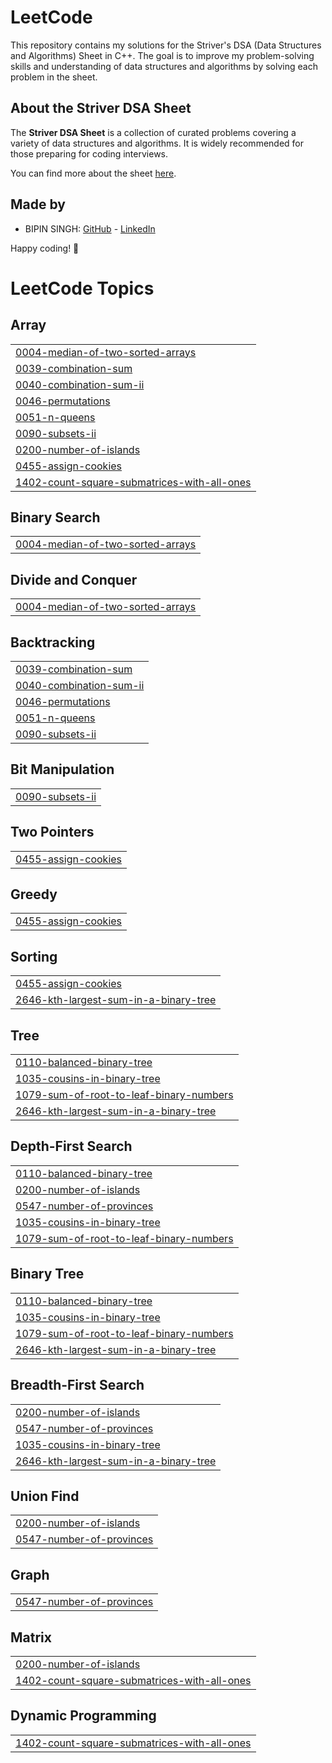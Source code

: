 # LeetCode

This repository contains my solutions for the Striver's DSA (Data Structures and Algorithms) Sheet in C++. 
The goal is to improve my problem-solving skills and understanding of data structures and algorithms by solving each problem in the sheet.

## About the Striver DSA Sheet

The **Striver DSA Sheet** is a collection of curated problems covering a variety of data structures and algorithms. 
It is widely recommended for those preparing for coding interviews. 

You can find more about the sheet [here](https://takeuforward.org/interviews/strivers-sde-sheet-top-coding-interview-problems/).




 ## Made by 
 - BIPIN SINGH: [GitHub](https://github.com/bipinyct) - [LinkedIn](https://www.linkedin.com/in/bipin-singh-24a9b0226)

 Happy coding! 🚀

<!---LeetCode Topics Start-->
# LeetCode Topics
## Array
|  |
| ------- |
| [0004-median-of-two-sorted-arrays](https://github.com/bipinyct/Striver_DSA_Sheet/tree/master/0004-median-of-two-sorted-arrays) |
| [0039-combination-sum](https://github.com/bipinyct/Striver_DSA_Sheet/tree/master/0039-combination-sum) |
| [0040-combination-sum-ii](https://github.com/bipinyct/Striver_DSA_Sheet/tree/master/0040-combination-sum-ii) |
| [0046-permutations](https://github.com/bipinyct/Striver_DSA_Sheet/tree/master/0046-permutations) |
| [0051-n-queens](https://github.com/bipinyct/Striver_DSA_Sheet/tree/master/0051-n-queens) |
| [0090-subsets-ii](https://github.com/bipinyct/Striver_DSA_Sheet/tree/master/0090-subsets-ii) |
| [0200-number-of-islands](https://github.com/bipinyct/Striver_DSA_Sheet/tree/master/0200-number-of-islands) |
| [0455-assign-cookies](https://github.com/bipinyct/Striver_DSA_Sheet/tree/master/0455-assign-cookies) |
| [1402-count-square-submatrices-with-all-ones](https://github.com/bipinyct/Striver_DSA_Sheet/tree/master/1402-count-square-submatrices-with-all-ones) |
## Binary Search
|  |
| ------- |
| [0004-median-of-two-sorted-arrays](https://github.com/bipinyct/Striver_DSA_Sheet/tree/master/0004-median-of-two-sorted-arrays) |
## Divide and Conquer
|  |
| ------- |
| [0004-median-of-two-sorted-arrays](https://github.com/bipinyct/Striver_DSA_Sheet/tree/master/0004-median-of-two-sorted-arrays) |
## Backtracking
|  |
| ------- |
| [0039-combination-sum](https://github.com/bipinyct/Striver_DSA_Sheet/tree/master/0039-combination-sum) |
| [0040-combination-sum-ii](https://github.com/bipinyct/Striver_DSA_Sheet/tree/master/0040-combination-sum-ii) |
| [0046-permutations](https://github.com/bipinyct/Striver_DSA_Sheet/tree/master/0046-permutations) |
| [0051-n-queens](https://github.com/bipinyct/Striver_DSA_Sheet/tree/master/0051-n-queens) |
| [0090-subsets-ii](https://github.com/bipinyct/Striver_DSA_Sheet/tree/master/0090-subsets-ii) |
## Bit Manipulation
|  |
| ------- |
| [0090-subsets-ii](https://github.com/bipinyct/Striver_DSA_Sheet/tree/master/0090-subsets-ii) |
## Two Pointers
|  |
| ------- |
| [0455-assign-cookies](https://github.com/bipinyct/Striver_DSA_Sheet/tree/master/0455-assign-cookies) |
## Greedy
|  |
| ------- |
| [0455-assign-cookies](https://github.com/bipinyct/Striver_DSA_Sheet/tree/master/0455-assign-cookies) |
## Sorting
|  |
| ------- |
| [0455-assign-cookies](https://github.com/bipinyct/Striver_DSA_Sheet/tree/master/0455-assign-cookies) |
| [2646-kth-largest-sum-in-a-binary-tree](https://github.com/bipinyct/Striver_DSA_Sheet/tree/master/2646-kth-largest-sum-in-a-binary-tree) |
## Tree
|  |
| ------- |
| [0110-balanced-binary-tree](https://github.com/bipinyct/Striver_DSA_Sheet/tree/master/0110-balanced-binary-tree) |
| [1035-cousins-in-binary-tree](https://github.com/bipinyct/Striver_DSA_Sheet/tree/master/1035-cousins-in-binary-tree) |
| [1079-sum-of-root-to-leaf-binary-numbers](https://github.com/bipinyct/Striver_DSA_Sheet/tree/master/1079-sum-of-root-to-leaf-binary-numbers) |
| [2646-kth-largest-sum-in-a-binary-tree](https://github.com/bipinyct/Striver_DSA_Sheet/tree/master/2646-kth-largest-sum-in-a-binary-tree) |
## Depth-First Search
|  |
| ------- |
| [0110-balanced-binary-tree](https://github.com/bipinyct/Striver_DSA_Sheet/tree/master/0110-balanced-binary-tree) |
| [0200-number-of-islands](https://github.com/bipinyct/Striver_DSA_Sheet/tree/master/0200-number-of-islands) |
| [0547-number-of-provinces](https://github.com/bipinyct/Striver_DSA_Sheet/tree/master/0547-number-of-provinces) |
| [1035-cousins-in-binary-tree](https://github.com/bipinyct/Striver_DSA_Sheet/tree/master/1035-cousins-in-binary-tree) |
| [1079-sum-of-root-to-leaf-binary-numbers](https://github.com/bipinyct/Striver_DSA_Sheet/tree/master/1079-sum-of-root-to-leaf-binary-numbers) |
## Binary Tree
|  |
| ------- |
| [0110-balanced-binary-tree](https://github.com/bipinyct/Striver_DSA_Sheet/tree/master/0110-balanced-binary-tree) |
| [1035-cousins-in-binary-tree](https://github.com/bipinyct/Striver_DSA_Sheet/tree/master/1035-cousins-in-binary-tree) |
| [1079-sum-of-root-to-leaf-binary-numbers](https://github.com/bipinyct/Striver_DSA_Sheet/tree/master/1079-sum-of-root-to-leaf-binary-numbers) |
| [2646-kth-largest-sum-in-a-binary-tree](https://github.com/bipinyct/Striver_DSA_Sheet/tree/master/2646-kth-largest-sum-in-a-binary-tree) |
## Breadth-First Search
|  |
| ------- |
| [0200-number-of-islands](https://github.com/bipinyct/Striver_DSA_Sheet/tree/master/0200-number-of-islands) |
| [0547-number-of-provinces](https://github.com/bipinyct/Striver_DSA_Sheet/tree/master/0547-number-of-provinces) |
| [1035-cousins-in-binary-tree](https://github.com/bipinyct/Striver_DSA_Sheet/tree/master/1035-cousins-in-binary-tree) |
| [2646-kth-largest-sum-in-a-binary-tree](https://github.com/bipinyct/Striver_DSA_Sheet/tree/master/2646-kth-largest-sum-in-a-binary-tree) |
## Union Find
|  |
| ------- |
| [0200-number-of-islands](https://github.com/bipinyct/Striver_DSA_Sheet/tree/master/0200-number-of-islands) |
| [0547-number-of-provinces](https://github.com/bipinyct/Striver_DSA_Sheet/tree/master/0547-number-of-provinces) |
## Graph
|  |
| ------- |
| [0547-number-of-provinces](https://github.com/bipinyct/Striver_DSA_Sheet/tree/master/0547-number-of-provinces) |
## Matrix
|  |
| ------- |
| [0200-number-of-islands](https://github.com/bipinyct/Striver_DSA_Sheet/tree/master/0200-number-of-islands) |
| [1402-count-square-submatrices-with-all-ones](https://github.com/bipinyct/Striver_DSA_Sheet/tree/master/1402-count-square-submatrices-with-all-ones) |
## Dynamic Programming
|  |
| ------- |
| [1402-count-square-submatrices-with-all-ones](https://github.com/bipinyct/Striver_DSA_Sheet/tree/master/1402-count-square-submatrices-with-all-ones) |
<!---LeetCode Topics End-->
